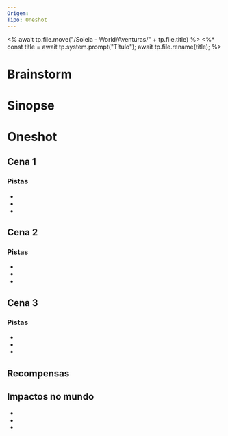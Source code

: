 ```yaml
---
Origem: 
Tipo: Oneshot
---
```

<% await tp.file.move("/Soleia - World/Aventuras/" + tp.file.title) %>
<%*
const title = await tp.system.prompt("Título");
await tp.file.rename(title);
%>
# Brainstorm




# Sinopse


# Oneshot



## Cena 1



### Pistas
- 
- 
-  

## Cena 2


### Pistas
- 
- 
-  

## Cena 3



### Pistas
- 
- 
-  

## Recompensas


## Impactos no mundo
- 
- 
-  

